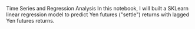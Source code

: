Time Series and Regression Analysis
In this notebook, I will built a SKLearn linear regression model to predict Yen futures ("settle") returns with lagged Yen futures returns.

